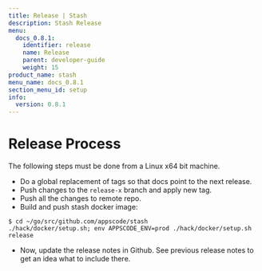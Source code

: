 ```yaml
---
title: Release | Stash
description: Stash Release
menu:
  docs_0.8.1:
    identifier: release
    name: Release
    parent: developer-guide
    weight: 15
product_name: stash
menu_name: docs_0.8.1
section_menu_id: setup
info:
  version: 0.8.1
---
```


# Release Process

The following steps must be done from a Linux x64 bit machine.

- Do a global replacement of tags so that docs point to the next release.
- Push changes to the `release-x` branch and apply new tag.
- Push all the changes to remote repo.
- Build and push stash docker image:
```console
$ cd ~/go/src/github.com/appscode/stash
./hack/docker/setup.sh; env APPSCODE_ENV=prod ./hack/docker/setup.sh release
```

- Now, update the release notes in Github. See previous release notes to get an idea what to include there.
